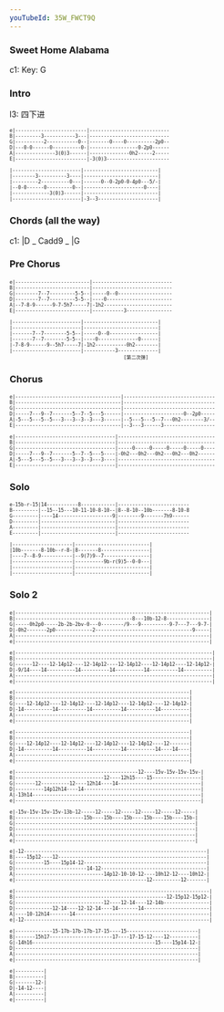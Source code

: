 ```yaml
---
youTubeId: 35W_FWCT9Q
---
```


### Sweet Home Alabama

c1: Key: G

### Intro

l3: 四下进

<span style="font-size:0.7em; scroll-snap-stop: always; scroll-snap-align: start;">

```
e|-------------------------|----------------------------
B|---------3-----------3---|----------------------------
G|----------2-----------0--|-------0----0----------2p0--
D|---0-0------0----------0-|-----------------0-2p0------
A|--------------3(0)3------|--------------0h2-----2-----
E|-------------------------|-3(0)3----------------------

|------------------------|--------------------------|
|--------3----------3----|--------------------------|
|---------2----------0---|------0--0-2p0-0-4p0---5/-|
|--0-0------0---------0--|---------------------0----|
|-------------3(0)3------|--------------------------|
|------------------------|-3--3---------------------|
```
</span>

### Chords (all the way)

c1: |D _ Cadd9 _ |G

### Pre Chorus

<span style="font-size:0.7em; scroll-snap-stop: always; scroll-snap-align: start;">

```
e|--------------------------|----------------------------
B|--------------------------|----------------------------
G|--------7--7---------5-5--|-----0--0-------------------
D|--------7--7---------5-5--|----0-----------------------
A|--7-8-9------9-7-5h7-----7|-1h2------------------------
E|--------------------------|-----------3----------------

|------------------------|--------------------------|
|------------------------|--------------------------|
|-------7--7--------5-5--|-----0--0-----------------|
|-------7--7--------5-5--|----0--------------0------|
|-7-8-9------9--5h7-----7|-1h2-----------0h2--------|
|------------------------|-----------3--------------|
                                        [第二次弹]
```
</span>

### Chorus

<span style="font-size:0.7em; scroll-snap-stop: always; scroll-snap-align: start;">

```
e|-------------------------------------|--------------------------------
B|-------------------------------------|--------------------------------
G|-------------------------------------|--------------------------------
D|-----7---9--7-------5--7--5---5------|---------------------0--2p0-----
A|-5---5---5--5---3---3--3--3---3------|--5---5---5--7---0h2--------3/--
E|-------------------------------------|--3---3------3------------------

e|-----------------------------------|----------------------------------
B|-----------------------------------|----------------------------------
G|-----------------------------------|-----0-----0-----0-----0-----0----
D|-----7---9--7-------5--7--5---5----|-0h2---0h2---0h2---0h2---0h2------
A|-5---5---5--5---3---3--3--3---3----|----------------------------------
E|-----------------------------------|----------------------------------
```
</span>

### Solo

<span style="font-size:0.7em; scroll-snap-stop: always; scroll-snap-align: start;">

```
e-15b-r-15|14-----------8------------|-------------------------
B---------|--15--15---10-11-10-8-10--|8--8-10--10b-------8-10-8
G---------|----14-------------------9|--------9-------7h9------
D---------|--------------------------|-------------------------
A---------|--------------------------|-------------------------
E---------|--------------------------|-------------------------

|---------------------|--------------------------|
|10b-------8-10b--r-8-|8-------8-----------------|
|----7--8-9-----------|--9(7)9--7----------------|
|---------------------|----------9b-r(9)5--0-0---|
|---------------------|--------------------------|
|---------------------|--------------------------|
```
</span>

### Solo 2

<span style="font-size:0.7em; scroll-snap-stop: always; scroll-snap-align: start;">

```
e|--------------------------------------------------------------------|
B|-----------------------------------------8---10b-12-8---------------|
G|-----0h2p0-----2b-2b-2bv-0---0--------/9---9----------9-7---7---9-7-|
D|-0h2-------2p0-------------2----------------------------------9-----|
A|--------------------------------------------------------------------|
e|--------------------------------------------------------------------|
```
</span>
<span style="font-size:0.7em; scroll-snap-stop: always; scroll-snap-align: start;">

```
e|---------------------------------------------------------------------|
B|---------------------------------------------------------------------|
G|------12----12-14p12----12-14p12----12-14p12----12-14p12----12-14p12-|
D|-9/14----14----------14----------14----------14----------14----------|
A|---------------------------------------------------------------------|
e|---------------------------------------------------------------------|

```
</span>
<span style="font-size:0.7em; scroll-snap-stop: always; scroll-snap-align: start;">

```
e|-------------------------------------------------------------|
B|-------------------------------------------------------------|
G|----12-14p12----12-14p12----12-14p12----12-14p12----12-14p12-|
D|-14----------14----------14----------14----------14----------|
A|-------------------------------------------------------------|
e|-------------------------------------------------------------|

```
</span>
<span style="font-size:0.7em; scroll-snap-stop: always; scroll-snap-align: start;">

```
e|-------------------------------------------------------------|
B|-------------------------------------------------------------|
G|----12-14p12----12-14p12----12-14p12----12-14p12----12-------|
D|-14----------14----------14----------14----------14----14----|
A|-------------------------------------------------------------|
e|-------------------------------------------------------------|

```
</span>
<span style="font-size:0.7em; scroll-snap-stop: always; scroll-snap-align: start;">

```
e|-------------------------------------------12----15v-15v-15v-15v-|
B|-------------------------------12----12h15----15-----------------|
G|-------12----------12----12h14----14-----------------------------|
D|----------14p12h14----14-----------------------------------------|
A|-13h14-----------------------------------------------------------|
e|-----------------------------------------------------------------|

```
</span>
<span style="font-size:0.7em; scroll-snap-stop: always; scroll-snap-align: start;">

```
e|-15v-15v-15v-15v-13b-12-----12-----12-----12-----12-----12-----|
B|------------------------15b----15b----15b----15b----15b----15b-|
G|---------------------------------------------------------------|
D|---------------------------------------------------------------|
A|---------------------------------------------------------------|
e|---------------------------------------------------------------|

```
</span>
<span style="font-size:0.7em; scroll-snap-stop: always; scroll-snap-align: start;">

```
e|-12----------------------------------------------------------------|
B|----15p12----12----------------------------------------------------|
G|----------15----15p14-12-------------------------------------------|
D|-------------------------14-12-------------------------------------|
A|-------------------------------14p12-10-10-12----10h12-12----10h12-|
e|----------------------------------------------12----------12-------|

```
</span>
<span style="font-size:0.7em; scroll-snap-stop: always; scroll-snap-align: start;">

```
e|--------------------------------------------------------------------|
B|-----------------------------------------------------12-15p12-15p12-|
G|-------------------------------12----12-14----12-14b----------------|
D|-------------12-14----12-12-14----14-------14-----------------------|
A|----10-12h14-------14-----------------------------------------------|
e|-12-----------------------------------------------------------------|

```
</span>
<span style="font-size:0.7em; scroll-snap-stop: always; scroll-snap-align: start;">

```
e|-------------15-17b-17b-17b-17-15----15-------------------------|
B|-------15h17----------------------17----17-15-12----12----------|
G|-14h16-------------------------------------------15----15p14-12-|
D|----------------------------------------------------------------|
A|----------------------------------------------------------------|
e|----------------------------------------------------------------|

```
</span>
<span style="font-size:0.7em; scroll-snap-stop: always; scroll-snap-align: start;">

```
e|----------|
B|----------|
G|-------12-|
D|-14-12----|
A|----------|
e|----------|
```
</span>
